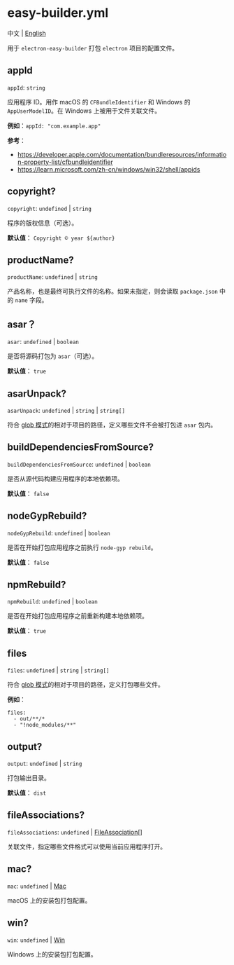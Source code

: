 # easy-builder.yml
中文 | [English](../en/base.md)

用于 `electron-easy-builder` 打包 `electron` 项目的配置文件。

## appId
`appId`: `string`

应用程序 ID。用作 macOS 的 `CFBundleIdentifier` 和 Windows 的 `AppUserModelID`。在 Windows 上被用于文件关联文件。

**例如**：`appId: "com.example.app"`

**参考**：
* https://developer.apple.com/documentation/bundleresources/information-property-list/cfbundleidentifier
* https://learn.microsoft.com/zh-cn/windows/win32/shell/appids

## copyright?
`copyright`: `undefined` | `string`

程序的版权信息（可选）。

**默认值**：
`Copyright © year ${author}`

## productName?
`productName`: `undefined` | `string`

产品名称，也是最终可执行文件的名称。如果未指定，则会读取 `package.json` 中的 `name` 字段。

## asar？
`asar`: `undefined` | `boolean`

是否将源码打包为 `asar`（可选）。

**默认值**：
`true`

## asarUnpack?
`asarUnpack`: `undefined` | `string` | `string[]`

符合 [glob 模式](https://www.electron.build/file-patterns)的相对于项目的路径，定义哪些文件不会被打包进 `asar` 包内。

## buildDependenciesFromSource?
`buildDependenciesFromSource`: `undefined` | `boolean`

是否从源代码构建应用程序的本地依赖项。

**默认值**：
`false`

## nodeGypRebuild?
`nodeGypRebuild`: `undefined` | `boolean`

是否在开始打包应用程序之前执行 `node-gyp rebuild`。

**默认值**：
`false`

## npmRebuild?
`npmRebuild`: `undefined` | `boolean`

是否在开始打包应用程序之前重新构建本地依赖项。

**默认值**：
`true`

## files
`files`: `undefined` | `string` | `string[]`

符合 [glob 模式](https://www.electron.build/file-patterns)的相对于项目的路径，定义打包哪些文件。

**例如**：
```
files:
  - out/**/*
  - "!node_modules/**"   
```

## output?
`output`: `undefined` | `string`

打包输出目录。

**默认值**：
`dist`

## fileAssociations?
`fileAssociations`: `undefined` | [FileAssociation](fileAssociation.md)[]

关联文件，指定哪些文件格式可以使用当前应用程序打开。

## mac?
`mac`: `undefined` | [Mac](mac/base.md)

macOS 上的安装包打包配置。

## win?
`win`: `undefined` | [Win](win/base.md)

Windows 上的安装包打包配置。
